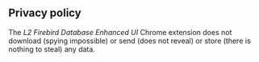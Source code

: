 ## Privacy policy

The *L2 Firebird Database Enhanced UI* Chrome extension does not download (spying impossible) or send (does not reveal) or store (there is nothing to steal) any data.